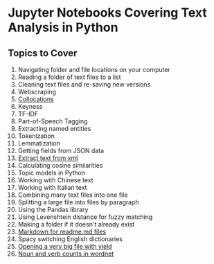 # Jupyter Notebooks Covering Text Analysis in Python

## Topics to Cover

1. Navigating folder and file locations on your computer
2. Reading a folder of text files to a list
3. Cleaning text files and re-saving new versions
4. Webscraping
5. [Collocations](https://github.com/dh-fall-2018/jupyter-notebooks-text-analysis/blob/master/Collocations-with-spacy-processing.ipynb)
6. Keyness
7. TF-IDF
8. Part-of-Speech Tagging
9. Extracting named entities
10. Tokenization
11. Lemmatization
12. Getting fields from JSON data
13. [Extract text from xml](https://github.com/dh-fall-2018/jupyter-notebooks-text-analysis/blob/master/Extract-Text-from-XML.ipynb)
14. Calculating cosine similarities
15. Topic models in Python
16. Working with Chinese text 
17. Working with Italian text
18. Combining many text files into one file
19. Splitting a large file into files by paragraph
20. Using the Pandas library
21. Using Levenshtein distance for fuzzy matching
22. Making a folder if it doesn't already exist
23. [Markdown for readme.md files](https://github.com/dh-fall-2018/jupyter-notebooks-text-analysis/blob/master/markdown.ipynb)
24. Spacy switching English dictionaries
25. [Opening a very big file with yield](https://github.com/dh-fall-2018/jupyter-notebooks-text-analysis/blob/master/Load-big.ipynb)
26. [Noun and verb counts in wordnet](https://github.com/dh-fall-2018/jupyter-notebooks-text-analysis/blob/master/Wordnet-synset-counts.ipynb)
